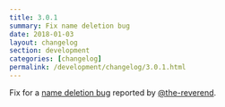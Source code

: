 ```yaml
---
title: 3.0.1
summary: Fix name deletion bug
date: 2018-01-03
layout: changelog
section: development
categories: [changelog]
permalink: /development/changelog/3.0.1.html
---
```


Fix for a [name deletion bug](https://github.com/henrycatalinismith/ppl/issues/74) reported by [@the-reverend](https://github.com/the-reverend).

